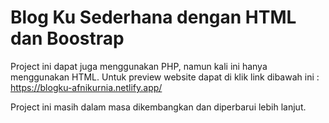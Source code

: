 # Blog Ku Sederhana dengan HTML dan Boostrap

Project ini dapat juga menggunakan PHP, namun kali ini hanya menggunakan HTML. Untuk preview website dapat di klik link dibawah ini :
https://blogku-afnikurnia.netlify.app/

Project ini masih dalam masa dikembangkan dan diperbarui lebih lanjut.
